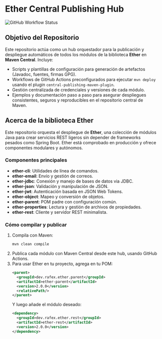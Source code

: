 # Ether Central Publishing Hub

![GitHub Workflow Status](https://img.shields.io/github/actions/workflow/status/rafex/ether-central-publishing-hub/publish.yml?branch=main)

## Objetivo del Repositorio

Este repositorio actúa como un hub orquestador para la publicación y despliegue automáticos de todos los módulos de la biblioteca **Ether** en **Maven Central**. Incluye:
- Scripts y plantillas de configuración para generación de artefactos (Javadoc, fuentes, firmas GPG).
- Workflows de GitHub Actions preconfigurados para ejecutar `mvn deploy` usando el plugin `central-publishing-maven-plugin`.
- Gestión centralizada de credenciales y versiones de cada módulo.
- Ejemplos y documentación paso a paso para asegurar despliegues consistentes, seguros y reproducibles en el repositorio central de Maven.



## Acerca de la biblioteca Ether

Este repositorio orquesta el despliegue de **Ether**, una colección de módulos Java para crear servicios REST ligeros sin depender de frameworks pesados como Spring Boot. Ether está comprobado en producción y ofrece componentes modulares y autónomos.

### Componentes principales

- **ether-cli**: Utilidades de línea de comandos.
- **ether-email**: Envío y gestión de correos.
- **ether-jdbc**: Conexión y manejo de bases de datos via JDBC.
- **ether-json**: Validación y manipulación de JSON.
- **ether-jwt**: Autenticación basada en JSON Web Tokens.
- **ether-object**: Mapeo y conversión de objetos.
- **ether-parent**: POM padre con configuración común.
- **ether-properties**: Lectura y gestión de archivos de propiedades.
- **ether-rest**: Cliente y servidor REST minimalista.

### Cómo compilar y publicar

1. Compila con Maven:
   ```bash
   mvn clean compile
   ```
2. Publica cada módulo con Maven Central desde este hub, usando GitHub Actions.
3. Para usar Ether en tu proyecto, agrega en tu POM:
   ```xml
   <parent>
     <groupId>dev.rafex.ether.parent</groupId>
     <artifactId>ether-parent</artifactId>
     <version>2.0.0</version>
     <relativePath/>
   </parent>
   ```
   Y luego añade el módulo deseado:
   ```xml
   <dependency>
     <groupId>dev.rafex.ether.rest</groupId>
     <artifactId>ether-rest</artifactId>
     <version>2.0.0</version>
   </dependency>
   ```
